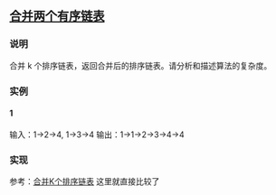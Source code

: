 ## [合并两个有序链表](https://leetcode-cn.com/problems/merge-two-sorted-lists/)
### 说明

合并 k 个排序链表，返回合并后的排序链表。请分析和描述算法的复杂度。

### 实例
#### 1
输入：1->2->4, 1->3->4
输出：1->1->2->3->4->4

### 实现
参考：[合并K个排序链表](https://github.com/zywaited/leetcode/tree/master/1_50/23/)
这里就直接比较了
